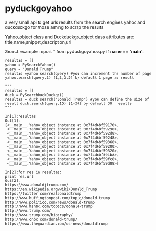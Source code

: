 # pyduckgoyahoo
a very small api to get urls results from the search engines yahoo and duckduckgo for those aiming to scrap the results

Yahoo_object class and Duckduckgo_object class attributes are: 
title,name,snippet,description,url

Search example 
    import * from pyduckgoyahoo.py
    if __name__ == '__main__':
    
    resultas = []
    yahoo = PySearchYahoo()  
    query = "Donald Trump"  
    resultas =yahoo.search(query) #you can increment the number of page yahoo.search(query,2) [1,2,3,5] by default 1 page as result
    
    """
    resultas = []
    duck = PySearchDuckDuckgo()
    resultas = duck.search("Donald Trump") #you can define the size of result duck.search(query,15) [1-30] by default 30  results 
    """
    
    In[1]:resultas
    Out[1]: 
    [<__main__.Yahoo_object instance at 0x7f4d6bf59170>,
     <__main__.Yahoo_object instance at 0x7f4d6bf59290>,
     <__main__.Yahoo_object instance at 0x7f4d6bf592d8>,
     <__main__.Yahoo_object instance at 0x7f4d6bf59248>,
     <__main__.Yahoo_object instance at 0x7f4d6bf59368>,
     <__main__.Yahoo_object instance at 0x7f4d6bf59200>,
     <__main__.Yahoo_object instance at 0x7f4d6bf59320>,
     <__main__.Yahoo_object instance at 0x7f4d6bf591b8>,
     <__main__.Yahoo_object instance at 0x7f4d6bf59fc8>,
     <__main__.Yahoo_object instance at 0x7f4d6bf59d88>]
     
    In[2]:for res in resultas:
    print res.url
    Out[2]:
    https://www.donaldjtrump.com/
    https://en.wikipedia.org/wiki/Donald_Trump
    https://twitter.com/realdonaldtrump
    http://www.huffingtonpost.com/topic/donald-trump
    http://www.politico.com/news/donald-trump
    http://www.msnbc.com/topics/donald-trump
    http://www.trump.com/
    http://www.trump.com/biography/
    http://www.cnbc.com/donald-trump/
    https://www.theguardian.com/us-news/donaldtrump
